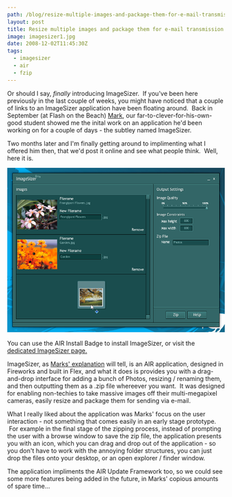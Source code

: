 ```yaml
---
path: /blog/resize-multiple-images-and-package-them-for-e-mail-transmission-introducing-imagesizer/
layout: post
title: Resize multiple images and package them for e-mail transmission - introducing ImageSizer!
image: imagesizer1.jpg
date: 2008-12-02T11:45:30Z
tags:
  - imagesizer
  - air
  - fzip
---
```


Or should I say, _finally_ introducing ImageSizer.  If you've been here previously in the last couple of weeks, you might have noticed that a couple of links to an ImageSizer application have been floating around.  Back in September (at Flash on the Beach) [Mark](http://www.mmtdigital.co.uk/RVE31d5c7769e694a7cbc286c1c1b2c4fd8,,.aspx), our far-to-clever-for-his-own-good student showed me the inital work on an application he'd been working on for a couple of days - the subtley named ImageSizer.

Two months later and I'm finally getting around to implimenting what I offered him then, that we'd post it online and see what people think.  Well, here it is.

![](imagesizer1.jpg)

You can use the AIR Install Badge to install ImageSizer, or visit the [dedicated ImageSizer page.](http://www.psyked.co.uk/imagesizer-air-application)

ImageSizer, as [Marks' explanation](http://www.psyked.co.uk/imagesizer-air-application) will tell, is an AIR application, designed in Fireworks and built in Flex, and what it does is provides you with a drag-and-drop interface for adding a bunch of Photos, resizing / renaming them, and then outputting them as a .zip file whereever you want.  It was designed for enabling non-techies to take massive images off their multi-megapixel cameras, easily resize and package them for sending via e-mail.

What I really liked about the application was Marks' focus on the user interaction - not something that comes easily in an early stage prototype.  For example in the final stage of the zipping process, instead of prompting the user with a browse window to save the zip file, the application presents you with an icon, which you can drag and drop out of the application - so you don't have to work with the annoying folder structures, you can just drop the files onto your desktop, or an open explorer / finder window.

The application impliments the AIR Update Framework too, so we could see some more features being added in the future, in Marks' copious amounts of spare time...

